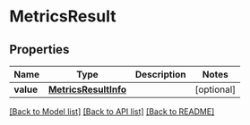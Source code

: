 # MetricsResult

## Properties
Name | Type | Description | Notes
------------ | ------------- | ------------- | -------------
**value** | [**MetricsResultInfo**](MetricsResultInfo.md) |  | [optional] 

[[Back to Model list]](../README.md#documentation-for-models) [[Back to API list]](../README.md#documentation-for-api-endpoints) [[Back to README]](../README.md)


